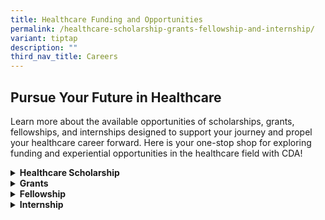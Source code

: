 ```yaml
---
title: Healthcare Funding and Opportunities
permalink: /healthcare-scholarship-grants-fellowship-and-internship/
variant: tiptap
description: ""
third_nav_title: Careers
---
```

<h2>Pursue Your Future in Healthcare</h2>
<p>Learn more about the available opportunities of scholarships, grants,
fellowships, and internships designed to support your journey and propel
your healthcare career forward. Here is your one-stop shop for exploring
funding and experiential opportunities in the healthcare field with CDA!</p>
<div data-type="detailGroup" class="isomer-accordion isomer-accordion-white">
<details class="isomer-details">
<summary><strong>Healthcare Scholarship</strong>
</summary>
<div data-type="detailsContent" class="isomer-details-content">
<p><strong>Healthcare Graduate Studies Award</strong>
</p>
<p>This postgraduate scholarship is awarded to individuals who are keen to
join the public healthcare sector while demonstrating academic excellence
and community spirit. You will be part of a team of healthcare professionals
providing direct care to patients or you will work with policy makers or
IT systems professionals to improve the Singapore public healthcare system.</p>
<p></p>
<p>For more information on scholarships offered: <a href="https://www.healthcarescholarships.sg/scholarships/postgraduate/healthcare-graduate-studies-award" rel="noopener noreferrer nofollow" target="_blank">Healthcare Graduate Studies Award (healthcarescholarships.sg)</a>
</p>
</div>
</details>
<details class="isomer-details">
<summary><strong>Grants</strong>
</summary>
<div data-type="detailsContent" class="isomer-details-content">
<p>The NCID&nbsp;Catalyst Grant, funded by the Ministry of Health, Singapore
and administered by NCID, aims to encourage inter-institutional collaborative
research projects, workshops and exchanges in the fields of infectious
diseases and public health, between new Principal Investigators and researchers
of academic institutions and hospitals. The NCID Catalyst Grants are intended
to facilitate strategic and innovative clinical and public health research
in infectious diseases within Singapore.</p>
<p></p>
<p><strong>The FY2024 NCID Catalyst Grant is now open for application, and the submission deadline is 29 February 2024, 6pm.</strong>
</p>
<p><strong>Grant call focus</strong>
</p>
<p>In the Health and Biomedical Sciences (HBMS) infectious disease priority
areas; antimicrobial resistance, vector-borne diseases, respiratory tract
infections (including COVID-19 and tuberculosis), and sexually transmitted
infection.</p>
<p></p>
<p><strong>Eligibility</strong>
</p>
<p>Applicants should have an awareness of the feasibility&nbsp;<strong>to complete the study within the 12 months' timeframe</strong>,
as project extension requests will be largely unsupported unless there
are compelling reasons.</p>
<p>The PI should:</p>
<ul data-tight="true" class="tight">
<li>
<p>Hold a primary appointment in public healthcare institutions, research/
academic institutions or medical schools and be salaried by the Institution.</p>
</li>
<li>
<p>Hold a minimum of 9 months' employment with a local Singapore institution.
Upon award, the PI must agree to fulfil at least 6 months of residency
in Singapore for each calendar year over the duration of the grant award.</p>
</li>
</ul>
<p><u>Note</u>
</p>
<ul data-tight="true" class="tight">
<li>
<p>The NCID Catalyst Grant&nbsp;<strong>is targeted at junior investigators</strong>&nbsp;and
applicants with substantial research experience,&nbsp;<strong>should not</strong>&nbsp;apply
as PI under this grant category, although may be included in a mentoring
or supervisory capacity.</p>
</li>
<li>
<p><strong>Priority</strong>&nbsp;will be given to PIs who are five years
or less after PhD or advanced specialty clinical training.</p>
</li>
</ul>
<p></p>
<p><strong>Fund Details</strong>
</p>
<p>The award is&nbsp;<strong>up to S$50,000</strong>&nbsp;per project for
a maximum of 12 months (indirect cost will not be supported).&nbsp;</p>
<p></p>
<p><strong>Submission guidelines</strong>
</p>
<p>Interested applicants are invited to complete the “NCID Catalyst Grant
Application Form FY2024" and submit both:&nbsp;<strong>an endorsed PDF</strong>&nbsp;(with
signatures) and&nbsp;<strong>a WORD format</strong>&nbsp;(in one file with
all illustrations and attachments), through their Institutional Research
Office to the Secretariat, National Infectious Diseases Research Coordinating
Office at&nbsp;<a rel="noopener noreferrer nofollow" target="_blank">rco_grants@ncid.sg</a>&nbsp;by&nbsp;<strong>6pm, 29 February 2024 (Thursday)</strong>.</p>
<p></p>
<p><em><u>Note</u></em>
</p>
<ol data-tight="true" class="tight">
<li>
<p><em>Each applicant can only submit&nbsp;<u>one</u>&nbsp;application.</em>
</p>
</li>
<li>
<p><em>The submission should meet one or more of the following objectives:</em>
</p>
</li>
</ol>
<ul data-tight="true" class="tight">
<li>
<p>&nbsp;<em>Develop and strengthen inter-institutional research collaborations or networks within Singapore;</em>
</p>
</li>
<li>
<p><em>Provide pilot data or a platform to launch or advance innovative new research projects that meet the broad goals of the&nbsp;HBMS infectious disease priority areas</em>
</p>
</li>
</ul>
<ol start="3" data-tight="true" class="tight">
<li>
<p><em>The application&nbsp;<u>must</u>&nbsp;list all the people and groups involved in the project.</em>
</p>
</li>
</ol>
<p></p>
<p>For more information, please refer to the NCID Catalyst Grant Guidelines.</p>
<p>&nbsp;</p>
<p><strong>Grant documents</strong>
</p>
<p><a href="https://www.ncid.sg/Health-Professionals/Documents/NCID%20Catalyst%20Grant%20-%20Guidelines_v2.0.pdf" rel="noopener noreferrer nofollow" target="_blank">NCID Catalyst Grant – Guidelines_v2.0</a>
</p>
<p><a href="https://www.ncid.sg/Health-Professionals/Documents/NCID%20Catalyst%20Grant%20-%20Application%20Form_FY2024.docx" rel="noopener noreferrer nofollow" target="_blank">NCID Catalyst Grant – Application Form_FY2024​</a>
</p>
<p></p>
<p>The list of awarded projects from 2018 grant call onwards are provided
as below:</p>
<table style="minWidth: 75px">
<colgroup>
<col>
<col>
<col>
</colgroup>
<tbody>
<tr>
<td rowspan="1" colspan="3">
<p><strong>NCID Catalyst Grant 2024 Grant Call</strong>&nbsp;<strong>&nbsp;</strong>&nbsp;<strong>&nbsp;</strong>
</p>
</td>
</tr>
<tr>
<td rowspan="1" colspan="1">
<p><strong>Project Title</strong>
</p>
</td>
<td rowspan="1" colspan="1">
<p><strong>​Principal Investigator</strong>
</p>
</td>
<td rowspan="1" colspan="1">
<p><strong>Host Institution</strong>
</p>
</td>
</tr>
<tr>
<td rowspan="1" colspan="1">
<p>Discovery of Klebsiella pneumoniae virulence factors mediating gut invasion
during colonization/infection</p>
</td>
<td rowspan="1" colspan="1">
<p>Dr Stacey-Ann Lee Wanpei</p>
</td>
<td rowspan="1" colspan="1">
<p>A*STAR Infectious Diseases Labs</p>
</td>
</tr>
<tr>
<td rowspan="1" colspan="1">
<p>Investigating the role of MPO and vascular leakage in&nbsp;liver damage
in den​gue patients and animal infection&nbsp;models</p>
</td>
<td rowspan="1" colspan="1">
<p>Dr Carla Bianca L. VICTORIO</p>
</td>
<td rowspan="1" colspan="1">
<p>Duke-NUS Medical School</p>
</td>
</tr>
<tr>
<td rowspan="1" colspan="1">
<p>Identification and prevalence of sexually transmitted infections through
wastewater surveillance</p>
</td>
<td rowspan="1" colspan="1">
<p>Dr Desmond Chua</p>
</td>
<td rowspan="1" colspan="1">
<p>Nanyang Technological University</p>
</td>
</tr>
<tr>
<td rowspan="1" colspan="1">
<p>Immunosenescence in Latent Tuberculosis Infection</p>
</td>
<td rowspan="1" colspan="1">
<p>Dr Vanda Ho</p>
</td>
<td rowspan="1" colspan="1">
<p>National University Hospital</p>
</td>
</tr>
<tr>
<td rowspan="1" colspan="1">
<p>Examine the longevity of immunity against Dengue viruses in Singapore</p>
</td>
<td rowspan="1" colspan="1">
<p>Dr Chia Po Ying</p>
</td>
<td rowspan="1" colspan="1">
<p>Tan Tock Seng Hospital</p>
</td>
</tr>
<tr>
<td rowspan="1" colspan="1">
<p>One health antimicrobial resistance in foodborne pathogens</p>
</td>
<td rowspan="1" colspan="1">
<p>Dr Chen Yuan Yi Constance&nbsp;</p>
</td>
<td rowspan="1" colspan="1">
<p>Tan Tock Seng Hospital</p>
</td>
</tr>
<tr>
<td rowspan="1" colspan="1">
<p>Clinical and molecular epidemiology and microbiological profiles of dermatophytes
in Singapore with focus on the characterisation of emerging drug resistant&nbsp;<em>Trichophyton indotineae</em>
</p>
</td>
<td rowspan="1" colspan="1">
<p>Dr Rao Pooja&nbsp;</p>
</td>
<td rowspan="1" colspan="1">
<p>Tan Tock Seng Hospital</p>
</td>
</tr>
<tr>
<td rowspan="1" colspan="1">
<p>Optimization of a culture-independent Hi-C metagenomics pipeline for tracking
the exchange of antimicrobial resistance genes between patients and hospital
environmental reservoirs</p>
</td>
<td rowspan="1" colspan="1">
<p>Dr Lim Ze Qin</p>
</td>
<td rowspan="1" colspan="1">
<p>Tan Tock Seng Hospital​</p>
</td>
</tr>
</tbody>
</table>
<p></p>
<table style="minWidth: 75px">
<colgroup>
<col>
<col>
<col>
</colgroup>
<tbody>
<tr>
<td rowspan="1" colspan="3">
<p>​<strong>NCID Catalyst Grant 2023 Grant Call</strong>
</p>
</td>
</tr>
<tr>
<td rowspan="1" colspan="1">
<p>​<strong>Project Title</strong>
</p>
</td>
<td rowspan="1" colspan="1">
<p><strong>Principal Investigator</strong>
</p>
</td>
<td rowspan="1" colspan="1">
<p><strong>​Host Institution</strong>
</p>
</td>
</tr>
<tr>
<td rowspan="1" colspan="1">
<p>Finding the Optimal Regimen for Mycobacterium abscessus Treatment (FORMaT)</p>
</td>
<td rowspan="1" colspan="1">
<p>Dr Stephanie Sutjipto</p>
</td>
<td rowspan="1" colspan="1">
<p>​National Centre for Infectious Diseases</p>
</td>
</tr>
<tr>
<td rowspan="1" colspan="1">
<p>Establishment of a novel human airway organoids and immune cell co-culture
model system to assess human coronavirus infection</p>
</td>
<td rowspan="1" colspan="1">
<p>Dr Louisa Chan Lok Yung</p>
</td>
<td rowspan="1" colspan="1">
<p>Nanyang Technological University</p>
</td>
</tr>
<tr>
<td rowspan="1" colspan="1">
<p>How to train your bacteriophages to combat Pseudomonas aeruginosa</p>
</td>
<td rowspan="1" colspan="1">
<p>Dr Thong Shuhua</p>
</td>
<td rowspan="1" colspan="1">
<p>Singapore General Hospital</p>
</td>
</tr>
<tr>
<td rowspan="1" colspan="1">
<p>Phylogenetic reconstruction of human seasonal coronaviruses in Cambodia</p>
</td>
<td rowspan="1" colspan="1">
<p>Dr Marcus Gerard</p>
</td>
<td rowspan="1" colspan="1">
<p>Duke-NUS Medical School</p>
</td>
</tr>
<tr>
<td rowspan="1" colspan="1">
<p>Targeting matrix metalloproteinases in normalising granuloma-associated
vasculature to enhance anti-tuberculous drug distribution in central nervous
system tuberculosis</p>
</td>
<td rowspan="1" colspan="1">
<p>Dr Loh Fei Kean</p>
</td>
<td rowspan="1" colspan="1">
<p>National University of Singapore</p>
</td>
</tr>
<tr>
<td rowspan="1" colspan="1">
<p>Thin film hydrogel coating to prevent and treat prosthetic joint infections</p>
</td>
<td rowspan="1" colspan="1">
<p>Dr Andy Tay</p>
</td>
<td rowspan="1" colspan="1">
<p>National University of Singapore</p>
</td>
</tr>
<tr>
<td rowspan="1" colspan="1">
<p>Identify persister-forming carbapenem-resistant Acinetobacter baumannii
clinical strains from persistent recurrent infection cases</p>
</td>
<td rowspan="1" colspan="1">
<p>Dr Zhong Yang</p>
</td>
<td rowspan="1" colspan="1">
<p>Singapore General Hospital</p>
</td>
</tr>
<tr>
<td rowspan="1" colspan="1">
<p>HIV Cure in Singapore: Evaluation of Nivolumab as a latency-reversing
agent in HIV cure research and readiness for analytic treatment interruption
in Singaporean HIV-infected individuals</p>
</td>
<td rowspan="1" colspan="1">
<p>Dr Choy Chiaw Yee</p>
</td>
<td rowspan="1" colspan="1">
<p>National Centre for Infectious Diseases</p>
</td>
</tr>
</tbody>
</table>
<table style="minWidth: 75px">
<colgroup>
<col>
<col>
<col>
</colgroup>
<tbody>
<tr>
<td rowspan="1" colspan="3">
<p><strong>​NCID Catalyst Grant&nbsp;2022 Grant Call</strong>​ ​</p>
</td>
</tr>
<tr>
<td rowspan="1" colspan="1">
<p>​<strong>Project Title</strong>
</p>
</td>
<td rowspan="1" colspan="1">
<p><strong>Principal Investigator​</strong>
</p>
</td>
<td rowspan="1" colspan="1">
<p><strong>Host Institution​</strong>
</p>
</td>
</tr>
<tr>
<td rowspan="1" colspan="1">
<p>​Factors involved in the Prescription of Antimicrobials Amongst Primary
Practitioners for Urinary Tract Infections
<br>
<br>
</p>
</td>
<td rowspan="1" colspan="1">
<p>​Dr Wilnard Tan Yeong Tze
<br>
<br>
</p>
</td>
<td rowspan="1" colspan="1">
<p>​National Centre for Infectious Diseases
<br>
<br>
</p>
</td>
</tr>
<tr>
<td rowspan="1" colspan="1">
<p>​A mobile app based serious game to increase public awareness of appropriate
antibiotic use in the community
<br>
<br>
</p>
</td>
<td rowspan="1" colspan="1">
<p>​Dr Huang Zhilian
<br>
<br>
</p>
</td>
<td rowspan="1" colspan="1">
<p>​National Centre for Infectious Diseases
<br>
<br>
</p>
</td>
</tr>
<tr>
<td rowspan="1" colspan="1">
<p>​Identification and characterisation of drug resistant SARS-CoV-2 isolates
from COVID patients on antiviral therapy
<br>
<br>
</p>
</td>
<td rowspan="1" colspan="1">
<p>​Dr Conrad Chan En Zuo
<br>
<br>
</p>
</td>
<td rowspan="1" colspan="1">
<p>​National Centre for Infectious Diseases
<br>
<br>
</p>
</td>
</tr>
<tr>
<td rowspan="1" colspan="1">
<p>​Comparative phylogenomics to understand diversity, population structure
and antimicrobial resistance in the Mycobacterium avium complex (MAC)
<br>
<br>
</p>
</td>
<td rowspan="1" colspan="1">
<p>​Dr Jeanette Teo
<br>
<br>
</p>
</td>
<td rowspan="1" colspan="1">
<p>​National University Hospital
<br>
<br>
</p>
</td>
</tr>
<tr>
<td rowspan="1" colspan="1">
<p>​Investigating the ability of rifabutin to address inducible macrolide
resistance in clinical isolates of Mycobacterium abscessus
<br>
<br>
</p>
</td>
<td rowspan="1" colspan="1">
<p>​Dr Dinah binte Aziz
<br>
<br>
</p>
</td>
<td rowspan="1" colspan="1">
<p>​National University of Singapore
<br>
<br>
</p>
</td>
</tr>
<tr>
<td rowspan="1" colspan="1">
<p>​Prevalence and impact of antibiotic resistance among preterm infants
with sepsis: a population-based cohort study
<br>
<br>
</p>
</td>
<td rowspan="1" colspan="1">
<p>​Dr Goh Guan Lin
<br>
<br>
</p>
</td>
<td rowspan="1" colspan="1">
<p>​KK Women’s &amp; Children’s Hospital
<br>
<br>
</p>
</td>
</tr>
<tr>
<td rowspan="1" colspan="1">
<p>​Breaking down the bacterial cell wall to identify new antibiotic targets
<br>
<br>
</p>
</td>
<td rowspan="1" colspan="1">
<p>​Dr Qiao Yuan
<br>
<br>
</p>
</td>
<td rowspan="1" colspan="1">
<p>​Nanyang Technological University
<br>
<br>
</p>
</td>
</tr>
<tr>
<td rowspan="1" colspan="1">
<p>​Characterizing a hypothetical protein involved in the programmed cell
death of human malaria Plasmodium falciparum
<br>
<br>
</p>
</td>
<td rowspan="1" colspan="1">
<p>​Dr Su Tran To Chinh
<br>
<br>
</p>
</td>
<td rowspan="1" colspan="1">
<p>​Bioinformatics Institute,&nbsp;A*STAR
<br>
<br>
</p>
</td>
</tr>
<tr>
<td rowspan="1" colspan="1">
<p>​Elucidation of serotype-specific dengue virus-human interactions to identify
druggable targets for host-directed antiviral therapeutics
<br>
<br>
</p>
</td>
<td rowspan="1" colspan="1">
<p>​Dr Alvin Tan Min Jie
<br>
<br>
</p>
</td>
<td rowspan="1" colspan="1">
<p>​DUKE-NUS</p>
</td>
</tr>
</tbody>
</table>
<table style="minWidth: 75px">
<colgroup>
<col>
<col>
<col>
</colgroup>
<tbody>
<tr>
<td rowspan="1" colspan="3">
<p><strong>NCID Catalyst Grant&nbsp;​2021 Grant Call</strong>
</p>
</td>
</tr>
<tr>
<td rowspan="1" colspan="1">
<p><strong>Project Title</strong>
<br>
<br>
</p>
</td>
<td rowspan="1" colspan="1">
<p><strong>Principal Investigator​</strong>
<br>
<br>
</p>
</td>
<td rowspan="1" colspan="1">
<p><strong>​Host Institution</strong>
<br>
<br>
</p>
</td>
</tr>
<tr>
<td rowspan="1" colspan="1">
<p>​Investigation of etiology and immunopathology of persistent inflammatory
tissue damage in patients with previous COVID-19 infection (post mortem
study)
<br>
<br>
</p>
</td>
<td rowspan="1" colspan="1">
<p>​Dr Chan Yu Kit
<br>
<br>
</p>
</td>
<td rowspan="1" colspan="1">
<p>​Tan Tock Seng Hospital
<br>
<br>
</p>
</td>
</tr>
<tr>
<td rowspan="1" colspan="1">
<p>Sex worker risks and vulnerabilities in Singapore: A natural experiment
to establish frameworks for HIV/STIs prevention in a post-COVID-19 era
<br>
<br>
</p>
</td>
<td rowspan="1" colspan="1">
<p>​Dr Lee Pei Hua
<br>
<br>
</p>
</td>
<td rowspan="1" colspan="1">
<p>​Tan Tock Seng Hospital
<br>
<br>
</p>
</td>
</tr>
<tr>
<td rowspan="1" colspan="1">
<p>​A demonstration study to assess feasibility and acceptability of pre-exposure
prophylaxis (PrEP) delivery, PrEP telehealth, and effectiveness of a sexually
transmitted infections counselling service for young men who have sex with
men in Singapore
<br>
<br>
</p>
</td>
<td rowspan="1" colspan="1">
<p>​Dr Wong Chen Seong
<br>
<br>
</p>
</td>
<td rowspan="1" colspan="1">
<p>​Tan Tock Seng Hospital
<br>
<br>
</p>
</td>
</tr>
<tr>
<td rowspan="1" colspan="1">
<p>​Serology Response following COVID 19 vaccination amongst inflammatory
bowel disease patients on immunomodulator and/or biologic
<br>
<br>
</p>
</td>
<td rowspan="1" colspan="1">
<p>​Dr Ennaliza Salazar
<br>
<br>
</p>
</td>
<td rowspan="1" colspan="1">
<p>​Singapore General Hospital
<br>
<br>
</p>
</td>
</tr>
<tr>
<td rowspan="1" colspan="1">
<p>​Integrated next-generation sequencing and typing pipeline for carbapenemase-encoding
plasmids in real-time (PlasmidSeq-RT)
<br>
<br>
</p>
</td>
<td rowspan="1" colspan="1">
<p>​Dr Karrie Ko
<br>
<br>
</p>
</td>
<td rowspan="1" colspan="1">
<p>​Singapore General Hospital
<br>
<br>
</p>
</td>
</tr>
<tr>
<td rowspan="1" colspan="1">
<p>​Polymyxin B Therapeutic Drug Monitoring in Singapore
<br>
<br>
</p>
</td>
<td rowspan="1" colspan="1">
<p>​Dr Kelvin Goh
<br>
<br>
</p>
</td>
<td rowspan="1" colspan="1">
<p>​Singapore General Hospital
<br>
<br>
</p>
</td>
</tr>
<tr>
<td rowspan="1" colspan="1">
<p>​Evaluation of Spiral Microfluidic (SM) for Early Identification of Bloodstream
Infection (BSI) Pathogens with MALDI-TOF Mass Spectrometry (MS)
<br>
<br>
</p>
</td>
<td rowspan="1" colspan="1">
<p>​Dr Ngow Yeen Shian
<br>
<br>
</p>
</td>
<td rowspan="1" colspan="1">
<p>​Singapore General Hospital
<br>
<br>
</p>
</td>
</tr>
<tr>
<td rowspan="1" colspan="1">
<p>​Dissecting Immune mechanisms involved in COVID-19 vaccine hypersensitivity
reactions (HSR)
<br>
<br>
</p>
</td>
<td rowspan="1" colspan="1">
<p>​Dr Lim Xin Rong
<br>
<br>
</p>
</td>
<td rowspan="1" colspan="1">
<p>​Tan Tock Seng Hospital</p>
</td>
</tr>
</tbody>
</table>
<p>&nbsp;</p>
<table style="minWidth: 75px">
<colgroup>
<col>
<col>
<col>
</colgroup>
<tbody>
<tr>
<td rowspan="1" colspan="3">
<p><strong>NCID Catalyst Grant&nbsp;​2020 Grant Call</strong>
</p>
</td>
</tr>
<tr>
<td rowspan="1" colspan="1">
<p>​<strong>Project Title</strong>
<br>
<br>
</p>
</td>
<td rowspan="1" colspan="1">
<p><strong>Principal Investigator​</strong>
<br>
<br>
</p>
</td>
<td rowspan="1" colspan="1">
<p><strong>Host Institution</strong>​
<br>
<br>
</p>
</td>
</tr>
<tr>
<td rowspan="1" colspan="1">
<p>​The truth about antibiotic-taking behaviours
<br>
<br>
</p>
</td>
<td rowspan="1" colspan="1">
<p>​Dr Elaine Lum
<br>
<br>
</p>
</td>
<td rowspan="1" colspan="1">
<p>​DUKE-NUS Medical School
<br>
<br>
</p>
</td>
</tr>
<tr>
<td rowspan="1" colspan="1">
<p>​Airborne transmission of seasonal coronaviruses
<br>
<br>
</p>
</td>
<td rowspan="1" colspan="1">
<p>​Dr Martin Linster
<br>
<br>
</p>
</td>
<td rowspan="1" colspan="1">
<p>​DUKE-NUS Medical School
<br>
<br>
</p>
</td>
</tr>
<tr>
<td rowspan="1" colspan="1">
<p>​Barriers and corridors of gene flow in mosquito-borne disease transmission
<br>
<br>
</p>
</td>
<td rowspan="1" colspan="1">
<p>​Dr Nalini Puniamoorthy
<br>
<br>
</p>
</td>
<td rowspan="1" colspan="1">
<p>​National University of Singapore
<br>
<br>
</p>
</td>
</tr>
<tr>
<td rowspan="1" colspan="1">
<p>​Prevalence and profile of carbapenem-resistant hypervirulent Klebsiella
pneumoniae in Singapore public hospitals from 2015 to 2018
<br>
<br>
</p>
</td>
<td rowspan="1" colspan="1">
<p>​Dr Vanessa Koh
<br>
<br>
</p>
</td>
<td rowspan="1" colspan="1">
<p>​Tan Tock Seng Hospital
<br>
<br>
</p>
</td>
</tr>
<tr>
<td rowspan="1" colspan="1">
<p>​The roles of citrullinated Histones H3 and peptidylarginine deiminase
4 on cardiac dysfunction in Dengue virus infection
<br>
<br>
</p>
</td>
<td rowspan="1" colspan="1">
<p>​Dr Andrew Teo
<br>
<br>
</p>
</td>
<td rowspan="1" colspan="1">
<p>​Nanyang Technological University
<br>
<br>
</p>
</td>
</tr>
<tr>
<td rowspan="1" colspan="1">
<p>​Stigma and discrimination as factors in late diagnosis and treatment
presentation for people living with HIV
<br>
<br>
</p>
</td>
<td rowspan="1" colspan="1">
<p>​Dr Ritu Jain
<br>
<br>
</p>
</td>
<td rowspan="1" colspan="1">
<p>​Nanyang Technological University
<br>
<br>
</p>
</td>
</tr>
<tr>
<td rowspan="1" colspan="1">
<p>​Environmental contamination with drug-resistant Candida spp. and its
role in occult hospital transmission
<br>
<br>
</p>
</td>
<td rowspan="1" colspan="1">
<p>​Dr Chew Ka Lip
<br>
<br>
</p>
</td>
<td rowspan="1" colspan="1">
<p>​National University Hospital
<br>
<br>
</p>
</td>
</tr>
<tr>
<td rowspan="1" colspan="1">
<p>​Ecological Investigation of Emergence of Antimicrobial Resistant Bacteria
in the Neonatal Intensive Care Unit (NICU)
<br>
<br>
</p>
</td>
<td rowspan="1" colspan="1">
<p>​Dr Low Jia Ming
<br>
<br>
</p>
</td>
<td rowspan="1" colspan="1">
<p>​National University Hospital</p>
</td>
</tr>
</tbody>
</table>
<p>&nbsp;</p>
<table style="minWidth: 75px">
<colgroup>
<col>
<col>
<col>
</colgroup>
<tbody>
<tr>
<td rowspan="1" colspan="3">
<p><strong>NCID Catalyst Grant&nbsp;​​​2018 Grant Call</strong>
</p>
</td>
</tr>
<tr>
<td rowspan="1" colspan="1">
<p>​<strong>Project Title</strong>
</p>
</td>
<td rowspan="1" colspan="1">
<p><strong>Principal Investigator​</strong>
</p>
</td>
<td rowspan="1" colspan="1">
<p><strong>Host Institution​</strong>
</p>
</td>
</tr>
<tr>
<td rowspan="1" colspan="1">
<p>​A prospective study on the transmission dynamics of E coli ST131 in the
community
<br>
<br>
</p>
</td>
<td rowspan="1" colspan="1">
<p>​Dr Mo Yin
<br>
<br>
</p>
</td>
<td rowspan="1" colspan="1">
<p>​National University Hospital
<br>
<br>
</p>
</td>
</tr>
<tr>
<td rowspan="1" colspan="1">
<p>​Tweaking everyday objects to prevent the spread of AMR
<br>
<br>
</p>
</td>
<td rowspan="1" colspan="1">
<p>​Dr Jean Sim Xiang Ying
<br>
<br>
</p>
</td>
<td rowspan="1" colspan="1">
<p>​Singapore General Hospital
<br>
<br>
</p>
</td>
</tr>
<tr>
<td rowspan="1" colspan="1">
<p>​Paving the Way for Personalized Medicine in Infectious Diseases – A multi-systems
approach
<br>
<br>
</p>
</td>
<td rowspan="1" colspan="1">
<p>​Jocelyn Teo
<br>
<br>
</p>
</td>
<td rowspan="1" colspan="1">
<p>​Singapore General Hospital</p>
</td>
</tr>
</tbody>
</table>
<p>&nbsp;</p>
<p>For further enquiries, please contact the National Infectious Disease
Research Coordinating Office (NIDRCO) at&nbsp;<a rel="noopener noreferrer nofollow" target="_blank">rco_grants@ncid.sg</a>.​</p>
</div>
</details>
<details class="isomer-details">
<summary><strong>Fellowship</strong>
</summary>
<div data-type="detailsContent" class="isomer-details-content">
<p><strong>NCID Short Term Fellowship</strong>
</p>
<p>The&nbsp;NCID Short&nbsp;Term&nbsp;Fellowship&nbsp;encourages&nbsp;infectious
disease researchers who have demonstrated current active research, to either
host potential international collaborators/experts in Singapore, or be
hosted on a research training attachment, at a leading infectious diseases
institution overseas.</p>
<p></p>
<p><strong>The FY2024 NCID Short Term Fellowship - Round 2&nbsp;is now open for application, and the submission deadline is 31&nbsp;May&nbsp;2024, 6pm.</strong>
</p>
<p></p>
<p><strong><u>Eligibility</u></strong>
</p>
<p>This fellowship is open to ID researchers who have demonstrated current
active research in the area of the proposed visits (e.g., approved projects,
awarded grants, publications<em>). Applicants funded in earlier FYs will&nbsp;not&nbsp;be supported.</em>
</p>
<p></p>
<p><strong><u>Fund Brief</u></strong>
</p>
<ul data-tight="true" class="tight">
<li>
<p>Applications with visits to, and from countries with travel restrictions<sup>1</sup>&nbsp;will
not be supported.</p>
</li>
<li>
<p>Incoming and Outgoing Fellowships up to S$10,000 per application. <em>Based on&nbsp;<a href="https://www.mfa.gov.sg/Where-Are-You-Travelling-To" rel="noopener noreferrer nofollow" target="_blank">MFA</a>&nbsp;guidelines.</em>
</p>
</li>
</ul>
<p></p>
<p><strong><u>Submission guidelines</u></strong>
</p>
<p>Interested applicants are invited to complete the “NCID Short Term Fellowship
Application Form FY2024 - Round 2" and submit the below documents through
their Institutional Research Office to the Secretariat, National Infectious
Disease Research Coordinating Office at&nbsp;<a rel="noopener noreferrer nofollow" target="_blank">rco_grants@ncid.sg</a>&nbsp;by
6pm, 31&nbsp;May&nbsp;2024 (Friday).</p>
<ol data-tight="true" class="tight">
<li>
<p>An endorsed PDF (with signatures and supporting documents (e.g. quotations);
and</p>
</li>
<li>
<p>A softcopy in WORD format​</p>
</li>
</ol>
<p></p>
<p>For more information, please refer to the NCID Short Term Fellowship Application
Form.</p>
<p></p>
<p><strong><u>Documents</u></strong>
</p>
<p><a href="https://www.ncid.sg/Health-Professionals/Documents/NCID%20Short%20Term%20Fellowship%20-%20Application%20Form_FY2024-Round%202.docx" rel="noopener noreferrer nofollow" target="_blank">NCID Short Term Fellowship - Application Form_FY2024-Round 2</a>
</p>
<p></p>
<p><strong><u>List of awardees</u></strong>
</p>
<p>The list of awardees from FY2018 onwards are provided below:​</p>
<p><strong>NCID Short Term Fellowship FY2023</strong>
</p>
<p>OUTGOING FELLOWSHIPS</p>
<table style="minWidth: 50px">
<colgroup>
<col>
<col>
</colgroup>
<tbody>
<tr>
<td rowspan="1" colspan="1">
<p>​Applicant, Institution</p>
</td>
<td rowspan="1" colspan="1">
<p>​A/Prof Barnaby Young, NCID</p>
</td>
</tr>
<tr>
<td rowspan="1" colspan="1">
<p>​Overseas Institution</p>
</td>
<td rowspan="1" colspan="1">
<p>​Imperial College London, UK</p>
</td>
</tr>
<tr>
<td rowspan="1" colspan="1">
<p>​Overseas Mentor</p>
</td>
<td rowspan="1" colspan="1">
<p>​Prof Christopher Chiu</p>
</td>
</tr>
</tbody>
</table>
<p>&nbsp;</p>
<table style="minWidth: 50px">
<colgroup>
<col>
<col>
</colgroup>
<tbody>
<tr>
<td rowspan="1" colspan="1">
<p>​Applicant, Institution</p>
</td>
<td rowspan="1" colspan="1">
<p>​Dr Donald Tay, NTU</p>
</td>
</tr>
<tr>
<td rowspan="1" colspan="1">
<p>​Overseas Institution</p>
</td>
<td rowspan="1" colspan="1">
<p>​Massachusetts Institute of Technology, USA</p>
</td>
</tr>
<tr>
<td rowspan="1" colspan="1">
<p>​​Overseas Mentor</p>
</td>
<td rowspan="1" colspan="1">
<p>​Prof Jacquin C. Niles</p>
</td>
</tr>
</tbody>
</table>
<p>&nbsp;</p>
<table style="minWidth: 50px">
<colgroup>
<col>
<col>
</colgroup>
<tbody>
<tr>
<td rowspan="1" colspan="1">
<p>​Applicant, Institution</p>
</td>
<td rowspan="1" colspan="1">
<p>​Dr Dorothy Cheong, NUS</p>
</td>
</tr>
<tr>
<td rowspan="1" colspan="1">
<p>​Overseas Institution</p>
</td>
<td rowspan="1" colspan="1">
<p>​Monash University &amp; University of Newcastle, USA</p>
</td>
</tr>
<tr>
<td rowspan="1" colspan="1">
<p>​​Overseas Mentor</p>
</td>
<td rowspan="1" colspan="1">
<p>​A/Prof Jane Bourke &amp; Prof Paul Foster</p>
</td>
</tr>
</tbody>
</table>
<p>&nbsp;</p>
<table style="minWidth: 50px">
<colgroup>
<col>
<col>
</colgroup>
<tbody>
<tr>
<td rowspan="1" colspan="1">
<p>​Applicant, Institution</p>
</td>
<td rowspan="1" colspan="1">
<p>​Dr Thong Shuhua, SGH</p>
</td>
</tr>
<tr>
<td rowspan="1" colspan="1">
<p>​Overseas Institution</p>
</td>
<td rowspan="1" colspan="1">
<p>​Westmead Institute for Medical Research, Australia</p>
</td>
</tr>
<tr>
<td rowspan="1" colspan="1">
<p>​​Overseas Mentor</p>
</td>
<td rowspan="1" colspan="1">
<p>​Prof Jonathan Iredell &amp; Dr Jessica Sacher</p>
</td>
</tr>
</tbody>
</table>
<p>&nbsp;</p>
<table style="minWidth: 50px">
<colgroup>
<col>
<col>
</colgroup>
<tbody>
<tr>
<td rowspan="1" colspan="1">
<p>​Applicant, Institution</p>
</td>
<td rowspan="1" colspan="1">
<p>Ms Chong Hai Tarng, NUS</p>
</td>
</tr>
<tr>
<td rowspan="1" colspan="1">
<p>Overseas Institution</p>
</td>
<td rowspan="1" colspan="1">
<p>University of Southampton, UK</p>
</td>
</tr>
<tr>
<td rowspan="1" colspan="1">
<p>​Overseas Mentor</p>
</td>
<td rowspan="1" colspan="1">
<p>Prof Paul Elkington, Respiratory Medicine</p>
</td>
</tr>
</tbody>
</table>
<p>&nbsp;</p>
<table style="minWidth: 50px">
<colgroup>
<col>
<col>
</colgroup>
<tbody>
<tr>
<td rowspan="1" colspan="1">
<p>​Applicant, Institution</p>
</td>
<td rowspan="1" colspan="1">
<p>​Ms Thong Pei Min, NUS</p>
</td>
</tr>
<tr>
<td rowspan="1" colspan="1">
<p>Overseas Institution</p>
</td>
<td rowspan="1" colspan="1">
<p>​University of Southampton, UK</p>
</td>
</tr>
<tr>
<td rowspan="1" colspan="1">
<p>​Overseas Mentor</p>
</td>
<td rowspan="1" colspan="1">
<p>​Prof Paul Elkington, Respiratory Medicine</p>
</td>
</tr>
</tbody>
</table>
<p>&nbsp;</p>
<table style="minWidth: 50px">
<colgroup>
<col>
<col>
</colgroup>
<tbody>
<tr>
<td rowspan="1" colspan="1">
<p>​Applicant, Institution</p>
</td>
<td rowspan="1" colspan="1">
<p>​Dr Dinesh Kumar Kesavan, NTU</p>
</td>
</tr>
<tr>
<td rowspan="1" colspan="1">
<p>​Overseas Institution</p>
</td>
<td rowspan="1" colspan="1">
<p>​Karolinska Institute, Sweden</p>
</td>
</tr>
<tr>
<td rowspan="1" colspan="1">
<p>​Overseas Mentor</p>
</td>
<td rowspan="1" colspan="1">
<p>​Prof Birgitta Henriques Normark, Department of Microbiology, Tumor and
Cell Biology</p>
</td>
</tr>
</tbody>
</table>
<p>&nbsp;</p>
<table style="minWidth: 50px">
<colgroup>
<col>
<col>
</colgroup>
<tbody>
<tr>
<td rowspan="1" colspan="1">
<p>​Applicant, Institution</p>
</td>
<td rowspan="1" colspan="1">
<p>​Dr Wong Chen Seong, NCID</p>
</td>
</tr>
<tr>
<td rowspan="1" colspan="1">
<p>Overseas Institution</p>
</td>
<td rowspan="1" colspan="1">
<p>​The Peter Doherty Institute for Infection and Immunity, Australia</p>
</td>
</tr>
<tr>
<td rowspan="1" colspan="1">
<p>​Overseas Mentor</p>
</td>
<td rowspan="1" colspan="1">
<p>​Prof Sharon Lewin</p>
</td>
</tr>
</tbody>
</table>
<p>&nbsp;</p>
<table style="minWidth: 50px">
<colgroup>
<col>
<col>
</colgroup>
<tbody>
<tr>
<td rowspan="1" colspan="1">
<p>​Applicant, Institution</p>
</td>
<td rowspan="1" colspan="1">
<p>​Dr Choy Chiaw Yee, NCID</p>
</td>
</tr>
<tr>
<td rowspan="1" colspan="1">
<p>​Overseas Institution</p>
</td>
<td rowspan="1" colspan="1">
<p>​The Peter Doherty Institute for Infection and Immunity, Australia</p>
</td>
</tr>
<tr>
<td rowspan="1" colspan="1">
<p>​Overseas Mentor</p>
</td>
<td rowspan="1" colspan="1">
<p>​Prof Sharon Lewin</p>
</td>
</tr>
</tbody>
</table>
<p>&nbsp;</p>
<p>INCOMING FELLOWSHIPS</p>
<table style="minWidth: 50px">
<colgroup>
<col>
<col>
</colgroup>
<tbody>
<tr>
<td rowspan="1" colspan="1">
<p>​Host &amp; Institution</p>
</td>
<td rowspan="1" colspan="1">
<p>​Dr Shawn Vasoo, NCID</p>
</td>
</tr>
<tr>
<td rowspan="1" colspan="1">
<p>​Visitor &amp; Institution</p>
</td>
<td rowspan="1" colspan="1">
<p>Dr Robin Patel,</p>
<p>Elisabeth P and Robert E Allen Professor of Individualised Medicine and
a Professor of Microbiology and Medicine at the Mayo Clinic, USA</p>
</td>
</tr>
</tbody>
</table>
<p>&nbsp;</p>
<table style="minWidth: 50px">
<colgroup>
<col>
<col>
</colgroup>
<tbody>
<tr>
<td rowspan="1" colspan="1">
<p>​Host &amp; Institution</p>
</td>
<td rowspan="1" colspan="1">
<p>​Asst Prof Qu Kun, Yong Loo Lin School of Medicine, NUS</p>
</td>
</tr>
<tr>
<td rowspan="1" colspan="1">
<p>​Visitor &amp; Institution</p>
</td>
<td rowspan="1" colspan="1">
<p>Assoc Prof Liu Sheng, Shenzhen Institute of Advanced Technology, Chinese
Academy of Sciences, China</p>
</td>
</tr>
</tbody>
</table>
<p>&nbsp;</p>
<table style="minWidth: 50px">
<colgroup>
<col>
<col>
</colgroup>
<tbody>
<tr>
<td rowspan="1" colspan="1">
<p>​Host &amp; Institution</p>
</td>
<td rowspan="1" colspan="1">
<p>Asst Prof Benoit Malleret, Yong Loo Lin School of Medicine, NUS</p>
</td>
</tr>
<tr>
<td rowspan="1" colspan="1">
<p>​Visitor &amp; Institution</p>
</td>
<td rowspan="1" colspan="1">
<p>​Dr Olivier NF. Cexus, University of Surrey, UK</p>
</td>
</tr>
</tbody>
</table>
<p>&nbsp;</p>
<table style="minWidth: 50px">
<colgroup>
<col>
<col>
</colgroup>
<tbody>
<tr>
<td rowspan="1" colspan="1">
<p>​Host &amp; Institution</p>
</td>
<td rowspan="1" colspan="1">
<p>Asst Prof Sham Lok To, Chris, Yong Loo Lin School of Medicine, NUS</p>
</td>
</tr>
<tr>
<td rowspan="1" colspan="1">
<p>​Visitor &amp; Institution</p>
</td>
<td rowspan="1" colspan="1">
<p>Asst Adj Prof Adam M. Deutschbauer, Lawrence Berkeley National Laboratory;
University of California Berkeley, USA</p>
</td>
</tr>
</tbody>
</table>
<p><strong>&nbsp;</strong>
</p>
</div>
</details>
<details class="isomer-details">
<summary><strong>Internship</strong>
</summary>
<div data-type="detailsContent" class="isomer-details-content">
<p>Are you passionate about safeguarding public health? Do you want to gain
valuable experience working on the frontlines of disease prevention and
control? CDA offers exciting internship opportunities for promising students
eager to make a real difference. Our internship program provides exceptional
hands-on learning alongside experienced professionals in various fields,
including:</p>
<ul data-tight="true" class="tight">
<li>
<p>Epidemiology</p>
</li>
<li>
<p>Surveillance</p>
</li>
<li>
<p>Laboratory Science</p>
</li>
<li>
<p>Public Health Communication</p>
</li>
</ul>
<p>Through your internship, you'll gain a deeper understanding of communicable
diseases, contribute to ongoing projects, and develop essential skills
for a rewarding career in public health.</p>
<p></p>
<p>You may contact your school’s Career Services Office; or get in touch
with our HR team. Email us at <a href="mailto:HR@cda.gov.sg" rel="noopener noreferrer nofollow" target="_blank">HR@cda.gov.sg</a> to find out more.</p>
</div>
</details>
</div>
<h2></h2>
<p></p>